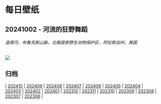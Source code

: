 # 每日壁纸

## 20241002 - 河流的狂野舞蹈

###### 温德河，布鲁克斯山脉，北极国家野生动物保护区，阿拉斯加州，美国

![](https://www.bing.com/th?id=OHR.WindRiverAlaska_ZH-CN7317039321_UHD.jpg)

## 归档

| [202410](/202410/README.md)
| [202409](/202409/README.md)
| [202408](/202408/README.md)
| [202407](/202407/README.md)
| [202406](/202406/README.md)
| [202405](/202405/README.md)
| [202404](/202404/README.md)
| [202403](/202403/README.md)
| [202402](/202402/README.md)
| [202401](/202401/README.md)
| [202312](/202312/README.md)
| [202311](/202311/README.md)
| [202310](/202310/README.md)
| [202309](/202309/README.md)
| [202308](/202308/README.md)
| [202307](/202307/README.md)
| [202306](/202306/README.md)
|